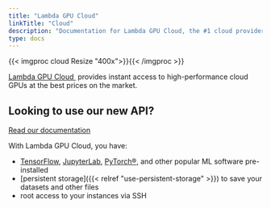```yaml
---
title: "Lambda GPU Cloud"
linkTitle: "Cloud"
description: "Documentation for Lambda GPU Cloud, the #1 cloud provider for high-performance GPUs"
type: docs
---
```


{{< imgproc cloud Resize "400x">}}{{< /imgproc >}}

<a href="https://lambdalabs.com/service/gpu-cloud" target="_blank">Lambda GPU Cloud&nbsp;<i class='fas fa-external-link-alt'></i></a>
provides instant access to high-performance cloud GPUs at the best prices on
the market.

<div class="jumbotron jumbotron-fluid">
  <div class="container">
    <h2 class="display-4">Looking to use our new API?</h2>
    <a class="btn btn-primary btn-lg" href="https://cloud.lambdalabs.com/api/v1/docs" role="button">Read our documentation</a>
  </div>
</div>

With Lambda GPU Cloud, you have:

- [TensorFlow](https://www.tensorflow.org/),
  [JupyterLab](https://jupyter.org/), [PyTorch®](https://pytorch.org/), and
  other popular ML software pre-installed
- [persistent storage]({{< relref "use-persistent-storage" >}}) to save your datasets and other files
- root access to your instances via SSH
